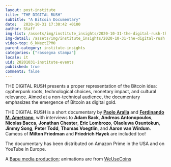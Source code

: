 ```yaml
---
layout: post-institute
title: "THE DIGITAL RUSH"
subtitle: "A Bitcoin Documentary"
date:   2020-10-31 17:30:42 +0100
author: Staff
img-list: /assets/img/institute_insights/2020-10-31-the-digital-rush-thumb.jpg
img-detail: /assets/img/institute_insights/2020-10-31-the-digital-rush.jpg
video-top: 6_kNeztZPM0
parent-category: institute-insights
categories: ["rassegna stampa"]
locale: it
uid: 20201031-institute-events
published: true
comments: false
---
```

THE DIGITAL RUSH presents a proper representation of the Bitcoin idea: cypherpunk roots, technological choices, monetary impact, and cultural relevance. Aimed at a non-technical audience, the documentary emphasizes the emergence of Bitcoin as digital gold.

THE DIGITAL RUSH is a short documentary by [**Paolo Aralla**](https://www.linkedin.com/in/arallapaolo/) and [**Ferdinando M. Ametrano**](https://ametrano.net/), with interviews to **Adam Back**, **Andreas Antonopoulos**, **Nicolas Bacca**, **Jonathan Chester**, **Eric Lombrozo**, **Olaoluwa Osuntokun**, **Jimmy Song**, **Peter Todd**, **Thomas Voegtlin**, and **Aaron van Wirdum**. Cameos of **Milton Friedman** and **Friedrich Hayek** are included too!

The documentary has been distributed on Amazon Prime in the USA and on YouTube in Europe.

A [Bapu media production](https://www.bapu.it); animations are from [WeUseCoins](https://www.weusecoins.com)
